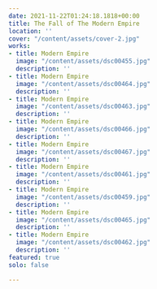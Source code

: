 ```yaml
---
date: 2021-11-22T01:24:18.1818+00:00
title: The Fall of The Modern Empire
location: ''
cover: "/content/assets/cover-2.jpg"
works:
- title: Modern Empire
  image: "/content/assets/dsc00455.jpg"
  description: ''
- title: Modern Empire
  image: "/content/assets/dsc00464.jpg"
  description: ''
- title: Modern Empire
  image: "/content/assets/dsc00463.jpg"
  description: ''
- title: Modern Empire
  image: "/content/assets/dsc00466.jpg"
  description: ''
- title: Modern Empire
  image: "/content/assets/dsc00467.jpg"
  description: ''
- title: Modern Empire
  image: "/content/assets/dsc00461.jpg"
  description: ''
- title: Modern Empire
  image: "/content/assets/dsc00459.jpg"
  description: ''
- title: Modern Empire
  image: "/content/assets/dsc00465.jpg"
  description: ''
- title: Modern Empire
  image: "/content/assets/dsc00462.jpg"
  description: ''
featured: true
solo: false

---
```

